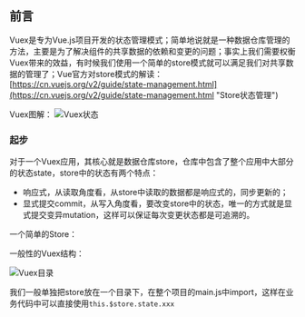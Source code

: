 ## 前言

Vuex是专为Vue.js项目开发的状态管理模式；简单地说就是一种数据仓库管理的方法，主要是为了解决组件的共享数据的依赖和变更的问题；事实上我们需要权衡Vuex带来的效益，有时候我们使用一个简单的store模式就可以满足我们对共享数据的管理了；Vue官方对store模式的解读：[https://cn.vuejs.org/v2/guide/state-management.html](https://cn.vuejs.org/v2/guide/state-management.html "Store状态管理")

Vuex图解：
![Vuex状态](https://vuex.vuejs.org/vuex.png)

### 起步

对于一个Vuex应用，其核心就是数据仓库store，仓库中包含了整个应用中大部分的状态state，store中的状态有两个特点：

- 响应式，从读取角度看，从store中读取的数据都是响应式的，同步更新的；
- 显式提交commit，从写入角度看，要改变store中的状态，唯一的方式就是显式提交变异mutation，这样可以保证每次变更状态都是可追溯的。

一个简单的Store：



一般性的Vuex结构：

![Vuex目录](https://i.imgur.com/bk8viYq.png)

我们一般单独把store放在一个目录下，在整个项目的main.js中import，这样在业务代码中可以直接使用`this.$store.state.xxx`